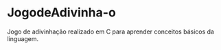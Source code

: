 # JogodeAdivinha-o
Jogo de adivinhação realizado em C para aprender conceitos básicos da linguagem.
